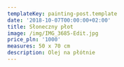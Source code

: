 ```yaml
---
templateKey: painting-post.template
date: '2018-10-07T00:00:00+02:00'
title: Słoneczny płot
image: /img/IMG_3685-Edit.jpg
price_pln: '1000'
measures: 50 x 70 cm
description: Olej na płótnie
---
```


